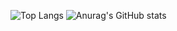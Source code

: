 ![Top Langs](https://github-readme-stats.vercel.app/api/top-langs/?username=y-dada-dev\&layout=compact&langs_count=30&hide=PLpgSQL,Javascript)
![Anurag's GitHub stats](https://github-readme-stats.vercel.app/api?username=y-dada-dev\&show_icons=true\&show=reviews,discussions_started,discussions_answered,prs_merged,prs_merged_percentage)
